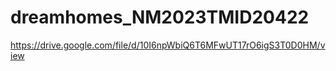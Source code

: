 # dreamhomes_NM2023TMID20422

https://drive.google.com/file/d/10I6npWbiQ6T6MFwUT17rO6igS3T0D0HM/view
